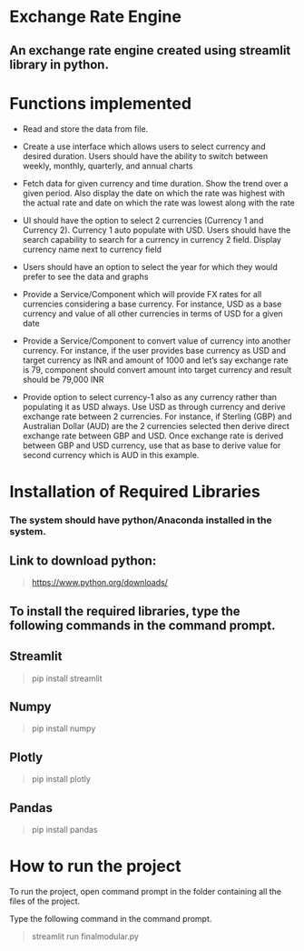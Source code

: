 # **Exchange Rate Engine**
## **An exchange rate engine created using streamlit library in python.**



# Functions implemented
- Read and store the data from file. 

- Create a use interface which allows users to select currency and desired duration. Users should have the ability to switch between weekly, monthly, quarterly, and annual charts

- Fetch data for given currency and time duration. Show the trend over a given period. Also display the date on which the rate was highest with the actual rate and date on which the rate was lowest along with the rate

- UI should have the option to select 2 currencies (Currency 1 and Currency 2). Currency 1 auto populate with USD. Users should have the search capability to search for a currency in currency 2 field. Display currency name next to currency field 

- Users should have an option to select the year for which they would prefer to see the data and graphs

- Provide a Service/Component which will provide FX rates for all currencies considering a base currency. For instance, USD as a base currency and value of all other currencies in terms of USD for a given date

- Provide a Service/Component to convert value of currency into another currency. For instance, if the user provides base currency as USD and target currency as INR and amount of 1000 and let’s say exchange rate is 79, component should convert amount into target currency and result should be 79,000 INR

- Provide option to select currency-1 also as any currency rather than populating it as USD always. Use USD as through currency and derive exchange rate between 2 currencies. For instance, if Sterling (GBP) and Australian Dollar (AUD) are the 2 currencies selected then derive direct exchange rate between GBP and USD. Once exchange rate is derived between GBP and USD currency, use that as base to derive value for second currency which is AUD in this example.


# Installation of Required Libraries
### The system should have python/Anaconda installed in the system.

## Link to download python:
> https://www.python.org/downloads/

## To install the required libraries, type the following commands in the command prompt.

## Streamlit
> pip install streamlit

## Numpy
> pip install numpy

## Plotly
> pip install plotly

## Pandas
> pip install pandas

# How to run the project
To run the project, open command prompt in the folder containing all the files of the project.

Type the following command in the command prompt.
> streamlit run finalmodular.py
